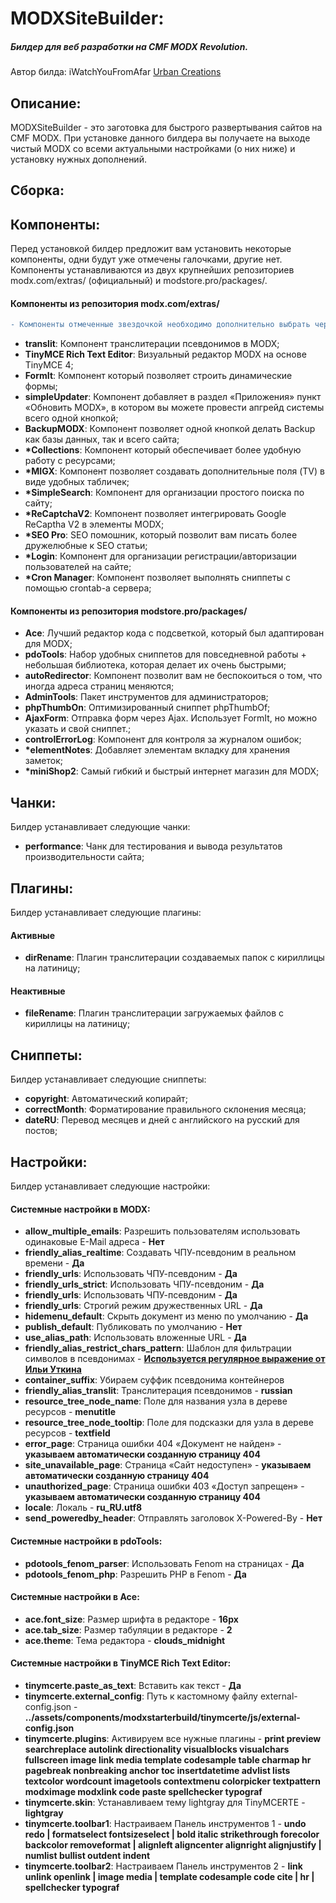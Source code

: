 <h1>MODXSiteBuilder:</h1>
<h5>Билдер для веб разработки на CMF MODX Revolution.</h5>
<p>Автор билда: iWatchYouFromAfar <a href="https://urbancreations.ru/" target="_blank">Urban Creations</a><br/>

<h2>Описание:</h2>
<p>MODXSiteBuilder - это заготовка для быстрого развертывания сайтов на CMF MODX. При установке данного билдера вы получаете на выходе чистый MODX со всеми актуальными настройками (о них ниже) и установку нужных дополнений.</p>

<h2>Сборка:</h2>

<h2>Компоненты:</h2>
<p>Перед установкой билдер предложит вам установить некоторые компоненты, одни будут уже отмечены галочками, другие нет. Компоненты устанавливаются из двух крупнейших репозиториев modx.com/extras/ (официальный) и modstore.pro/packages/.</p>

<h4>Компоненты из репозитория modx.com/extras/</h4>

```diff
- Компоненты отмеченные звездочкой необходимо дополнительно выбрать через checkbox при установке
```

<ul>
	<li><strong>translit</strong>: Компонент транслитерации псевдонимов в MODX;</li>
	<li><strong>TinyMCE Rich Text Editor</strong>: Визуальный редактор MODX на основе TinyMCE 4;</li>
	<li><strong>FormIt</strong>: Компонент который позволяет строить динамические формы;</li>
	<li><strong>simpleUpdater</strong>: Компонент добавляет в раздел «Приложения» пункт «Обновить MODX», в котором вы можете провести апгрейд системы всего одной кнопкой;</li>
	<li><strong>BackupMODX</strong>: Компонент позволяет одной кнопкой делать Backup как базы данных, так и всего сайта;</li>
	<li><strong>*Collections</strong>: Компонент который обеспечивает более удобную работу с ресурсами;</li>
	<li><strong>*MIGX</strong>: Компонент позволяет создавать дополнительные поля (TV) в виде удобных табличек;</li>
	<li><strong>*SimpleSearch</strong>: Компонент для организации простого поиска по сайту;</li>
	<li><strong>*ReCaptchaV2</strong>: Компонент позволяет интегрировать Google ReCaptha V2 в элементы MODX;</li>
	<li><strong>*SEO Pro</strong>: SEO помошник, который позволит вам писать более дружелюбные к SEO статьи;</li>
	<li><strong>*Login</strong>: Компонент для организации регистрации/авторизации пользователей на сайте;</li>
	<li><strong>*Cron Manager</strong>: Компонент позволяет выполнять сниппеты с помощью crontab-а сервера;</li>
</ul>

<h4>Компоненты из репозитория modstore.pro/packages/</h4>
<ul>
	<li><strong>Ace</strong>: Лучший редактор кода с подсветкой, который был адаптирован для MODX;</li>
	<li><strong>pdoTools</strong>: Набор удобных сниппетов для повседневной работы + небольшая библиотека, которая делает их очень быстрыми;</li>
	<li><strong>autoRedirector</strong>: Компонент позволит вам не беспокоиться о том, что иногда адреса страниц меняются;</li>
	<li><strong>AdminTools</strong>: Пакет инструментов для администраторов;</li>
	<li><strong>phpThumbOn</strong>: Оптимизированный сниппет phpThumbOf;</li>
	<li><strong>AjaxForm</strong>: Отправка форм через Ajax. Использует FormIt, но можно указать и свой сниппет.;</li>
	<li><strong>controlErrorLog</strong>: Компонент для контроля за журналом ошибок;</li>
	<li><strong>*elementNotes</strong>: Добавляет элементам вкладку для хранения заметок;</li>
	<li><strong>*miniShop2</strong>: Самый гибкий и быстрый интернет магазин для MODX;</li>
</ul>

<h2>Чанки:</h2>
<p>Билдер устанавливает следующие чанки:</p>
<ul>
	<li><strong>performance</strong>: Чанк для тестирования и вывода результатов производительности сайта;</li>
</ul>

<h2>Плагины:</h2>
<p>Билдер устанавливает следующие плагины:</p>

<h4>Активные</h4>
<ul>
	<li><strong>dirRename</strong>: Плагин транслитерации создаваемых папок с кириллицы на латиницу;</li>
</ul>
	
<h4>Неактивные</h4>
<ul>
	<li><strong>fileRename</strong>: Плагин транслитерации загружаемых файлов с кириллицы на латиницу;</li>
</ul>

<h2>Сниппеты:</h2>
<p>Билдер устанавливает следующие сниппеты:</p>
<ul>
	<li><strong>copyright</strong>: Автоматический копирайт;</li>
	<li><strong>correctMonth</strong>: Форматирование правильного склонения месяца;</li>
	<li><strong>dateRU</strong>: Перевод месяцев и дней с английского на русский для постов;</li>
</ul>

<h2>Настройки:</h2>
<p>Билдер устанавливает следующие настройки:</p>
<h4>Системные настройки в MODX:</h4>

<ul>
	<li><strong>allow_multiple_emails</strong>: Разрешить пользователям использовать одинаковые E-Mail адреса - <strong>Нет</strong></li>
	<li><strong>friendly_alias_realtime</strong>: Создавать ЧПУ-псевдоним в реальном времени - <strong>Да</strong></li>
	<li><strong>friendly_urls</strong>: Использовать ЧПУ-псевдоним - <strong>Да</strong></li>
	<li><strong>friendly_urls_strict</strong>: Использовать ЧПУ-псевдоним - <strong>Да</strong></li>
	<li><strong>friendly_urls</strong>: Использовать ЧПУ-псевдоним - <strong>Да</strong></li>
	<li><strong>friendly_urls</strong>: Строгий режим дружественных URL - <strong>Да</strong></li>
	<li><strong>hidemenu_default</strong>: Скрыть документ из меню по умолчанию - <strong>Да</strong></li>
	<li><strong>publish_default</strong>: Публиковать по умолчанию - <strong>Нет</strong></li>
	<li><strong>use_alias_path</strong>: Использовать вложенные URL - <strong>Да</strong></li>
	<li><strong>friendly_alias_restrict_chars_pattern</strong>: Шаблон для фильтрации символов в псевдонимах - <strong><a href="https://github.com/ilyautkin/siteExtra/blob/master/core/components/site/docs/friendly_alias_restrict_chars_pattern.txt" target="_blank">Используется регулярное выражение от Ильи Уткина</a></strong></li>
	<li><strong>container_suffix</strong>: Убираем суффик псевдонима контейнеров</li>
	<li><strong>friendly_alias_translit</strong>: Транслитерация псевдонимов - <strong>russian</strong></li>
	<li><strong>resource_tree_node_name</strong>: Поле для названия узла в дереве ресурсов - <strong>menutitle</strong></li>
	<li><strong>resource_tree_node_tooltip</strong>: Поле для подсказки для узла в дереве ресурсов - <strong>textfield</strong></li>
	<li><strong>error_page</strong>: Страница ошибки 404 «Документ не найден» - <strong>указываем автоматически созданную страницу 404</strong></li>
	<li><strong>site_unavailable_page</strong>: Страница «Сайт недоступен» - <strong>указываем автоматически созданную страницу 404</strong></li>
	<li><strong>unauthorized_page</strong>: Страница ошибки 403 «Доступ запрещен» - <strong>указываем автоматически созданную страницу 404</strong></li>
	<li><strong>locale</strong>: Локаль - <strong>ru_RU.utf8</strong></li>
	<li><strong>send_poweredby_header</strong>: Отправлять заголовок X-Powered-By - <strong>Нет</strong></li>
</ul>

<h4>Системные настройки в pdoTools:</h4>
<ul>
	<li><strong>pdotools_fenom_parser</strong>: Использовать Fenom на страницах - <strong>Да</strong></li>
	<li><strong>pdotools_fenom_php</strong>: Разрешить PHP в Fenom - <strong>Да</strong></li>
</ul>

<h4>Системные настройки в Ace:</h4>
<ul>
	<li><strong>ace.font_size</strong>: Размер шрифта в редакторе - <strong>16px</strong></li>
	<li><strong>ace.tab_size</strong>: Размер табуляции в редакторе - <strong>2</strong></li>
	<li><strong>ace.theme</strong>: Тема редактора - <strong>clouds_midnight</strong></li>
</ul>

<h4>Системные настройки в TinyMCE Rich Text Editor:</h4>
<ul>
	<li><strong>tinymcerte.paste_as_text</strong>: Вставить как текст - <strong>Да</strong></li>
	<li><strong>tinymcerte.external_config</strong>: Путь к кастомному файлу external-config.json - <strong>../assets/components/modxstarterbuild/tinymcerte/js/external-config.json</strong></li>
	<li><strong>tinymcerte.plugins</strong>: Активируем все нужные плагины - <strong>print preview searchreplace autolink directionality visualblocks visualchars fullscreen image link media template codesample table charmap hr pagebreak nonbreaking anchor toc insertdatetime advlist lists textcolor wordcount imagetools contextmenu colorpicker textpattern modximage modxlink code paste spellchecker typograf</strong></li>
	<li><strong>tinymcerte.skin</strong>: Устанавливаем тему lightgray для TinyMCERTE - <strong>lightgray</strong></li>
	<li><strong>tinymcerte.toolbar1</strong>: Настраиваем Панель инструментов 1 - <strong>undo redo | formatselect fontsizeselect  | bold italic strikethrough forecolor backcolor removeformat | alignleft aligncenter alignright alignjustify  | numlist bullist outdent indent</strong></li>
	<li><strong>tinymcerte.toolbar2</strong>: Настраиваем Панель инструментов 2 - <strong>link unlink openlink | image media | template codesample code cite | hr | spellchecker typograf</strong></li>
</ul>
